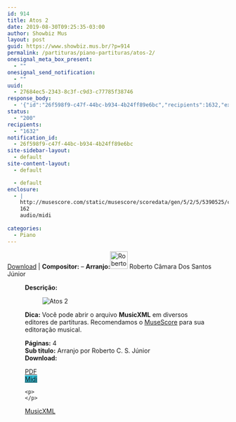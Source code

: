 ```yaml
---
id: 914
title: Atos 2
date: 2019-08-30T09:25:35-03:00
author: Showbiz Mus
layout: post
guid: https://www.showbiz.mus.br/?p=914
permalink: /partituras/piano-partituras/atos-2/
onesignal_meta_box_present:
  - ""
onesignal_send_notification:
  - ""
uuid:
  - 27684ec5-2343-8c3f-c9d3-c77785f38746
response_body:
  - '{"id":"26f598f9-c47f-44bc-b934-4b24ff89e6bc","recipients":1632,"external_id":"27684ec5-2343-8c3f-c9d3-c77785f38746"}'
status:
  - "200"
recipients:
  - "1632"
notification_id:
  - 26f598f9-c47f-44bc-b934-4b24ff89e6bc
site-sidebar-layout:
  - default
site-content-layout:
  - default

  - default
enclosure:
  - |
    http://musescore.com/static/musescore/scoredata/gen/5/2/5/5390525/ccd5a6f302e1ed1a2fb68084f2e5d702baefcb86/score.mid
    162
    audio/midi
    
categories:
  - Piano
---
```

[Download](#download "link para download de partitura") | **Compositor:** &#8211; **Arranjo:**<img alt="Roberto Câmara Dos Santos Júnior" class="wp-image-40" width="40" hight="40" sizes="40" src="https://musescore.com/static/musescore/userdata/avatar/8/2/6/9858111.jpg@300x300?cache=1483949826" /> Roberto Câmara Dos Santos Júnior<figure class='wp-block-image'> 

**Descrição:** 

<figure class="wp-block-image"><img alt="Atos 2" src="http://musescore.com/static/musescore/scoredata/gen/5/2/5/5390525/ccd5a6f302e1ed1a2fb68084f2e5d702baefcb86/score_0.png" class="wp-image-500" /> </figure>

**Dica:** Você pode abrir o arquivo **MusicXML** em diversos editores de partituras. Recomendamos o  <a target="_blank" href="https://www.showbiz.mus.br/musica/o-melhor-editor-de-partitura" title="Editor de Partitura" rel="noopener noreferrer">MuseScore</a> para sua editoração musical. 

  
**Páginas:** 4  
**Sub titulo:** Arranjo por Roberto C. S. Júnior  
<strong id="download">Download:</strong>

<div class="wp-block-columns has-2-columns alignwide has-4-columns">
  <div class="wp-block-column">
    <div class='wp-block-button aligncenter'>
      <a  target='_blank' href='https://musescore.com/static/musescore/scoredata/gen/5/2/5/5390525/ccd5a6f302e1ed1a2fb68084f2e5d702baefcb86/score_full.pdf' class='wp-block-button__link
         has-background has-vivid-red-background-color' rel="noopener noreferrer">PDF</a>
    </div>
  </div>
  
  <div class="wp-block-column">
    <div class='wp-block-button aligncenter'>
      <a  target='_blank' href='http://musescore.com/static/musescore/scoredata/gen/5/2/5/5390525/ccd5a6f302e1ed1a2fb68084f2e5d702baefcb86/score.mid' class='wp-block-button__link has-background' style='background-color:#2eb9d1' rel="noopener noreferrer">Midi</a>
    </div>
    
    <p>
    </p>
  </div>
  
  <div class="wp-block-column">
    <div class='wp-block-button aligncenter'>
      <a  target='_blank' href='http://musescore.com/static/musescore/scoredata/gen/5/2/5/5390525/ccd5a6f302e1ed1a2fb68084f2e5d702baefcb86/score.mxl' class='wp-block-button__link has-background has-very-dark-gray-background-color' rel="noopener noreferrer">MusicXML</a>
    </div>
  </div>
  
  <div class="wp-block-column">
  </div>
</div>